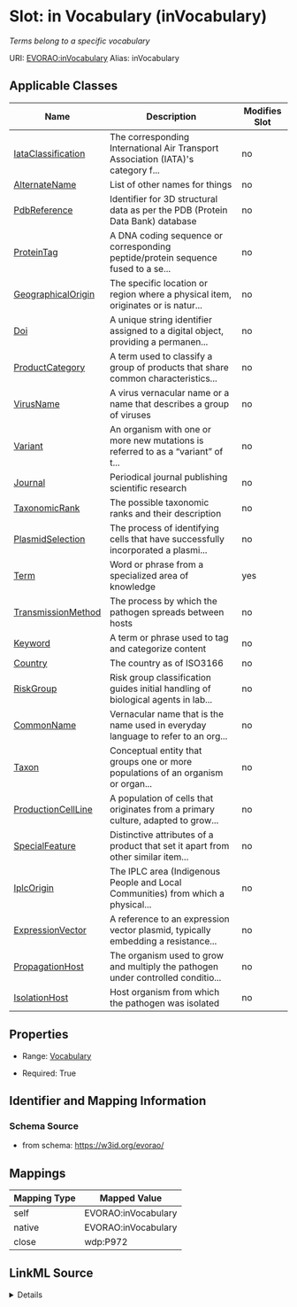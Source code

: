 

# Slot: in Vocabulary (inVocabulary) 


_Terms belong to a specific vocabulary_





URI: [EVORAO:inVocabulary](https://w3id.org/evorao/inVocabulary)
Alias: inVocabulary

<!-- no inheritance hierarchy -->





## Applicable Classes

| Name | Description | Modifies Slot |
| --- | --- | --- |
| [IataClassification](IataClassification.md) | The corresponding International Air Transport Association (IATA)'s category f... |  no  |
| [AlternateName](AlternateName.md) | List of other names for things |  no  |
| [PdbReference](PdbReference.md) | Identifier for 3D structural data as per the PDB (Protein Data Bank) database |  no  |
| [ProteinTag](ProteinTag.md) | A DNA coding sequence or corresponding peptide/protein sequence fused to a se... |  no  |
| [GeographicalOrigin](GeographicalOrigin.md) | The specific location or region where a physical item, originates or is natur... |  no  |
| [Doi](Doi.md) | A unique string identifier assigned to a digital object, providing a permanen... |  no  |
| [ProductCategory](ProductCategory.md) | A term used to classify a group of products that share common characteristics... |  no  |
| [VirusName](VirusName.md) | A virus vernacular name or a name that describes a group of viruses |  no  |
| [Variant](Variant.md) | An organism with one or more new mutations is referred to as a “variant” of t... |  no  |
| [Journal](Journal.md) | Periodical journal publishing scientific research |  no  |
| [TaxonomicRank](TaxonomicRank.md) | The possible taxonomic ranks and their description |  no  |
| [PlasmidSelection](PlasmidSelection.md) | The process of identifying cells that have successfully incorporated a plasmi... |  no  |
| [Term](Term.md) | Word or phrase from a specialized area of knowledge |  yes  |
| [TransmissionMethod](TransmissionMethod.md) | The process by which the pathogen spreads between hosts |  no  |
| [Keyword](Keyword.md) | A term or phrase used to tag and categorize content |  no  |
| [Country](Country.md) | The country as of ISO3166 |  no  |
| [RiskGroup](RiskGroup.md) | Risk group classification guides initial handling of biological agents in lab... |  no  |
| [CommonName](CommonName.md) | Vernacular name that is the name used in everyday language to refer to an org... |  no  |
| [Taxon](Taxon.md) | Conceptual entity that groups one or more populations of an organism or organ... |  no  |
| [ProductionCellLine](ProductionCellLine.md) | A population of cells that originates from a primary culture, adapted to grow... |  no  |
| [SpecialFeature](SpecialFeature.md) | Distinctive attributes of a product that set it apart from other similar item... |  no  |
| [IplcOrigin](IplcOrigin.md) | The IPLC area (Indigenous People and Local Communities) from which a physical... |  no  |
| [ExpressionVector](ExpressionVector.md) | A reference to an expression vector plasmid, typically embedding a resistance... |  no  |
| [PropagationHost](PropagationHost.md) | The organism used to grow and multiply the pathogen under controlled conditio... |  no  |
| [IsolationHost](IsolationHost.md) | Host organism from which the pathogen was isolated |  no  |







## Properties

* Range: [Vocabulary](Vocabulary.md)

* Required: True





## Identifier and Mapping Information







### Schema Source


* from schema: https://w3id.org/evorao/




## Mappings

| Mapping Type | Mapped Value |
| ---  | ---  |
| self | EVORAO:inVocabulary |
| native | EVORAO:inVocabulary |
| close | wdp:P972 |




## LinkML Source

<details>
```yaml
name: inVocabulary
description: Terms belong to a specific vocabulary
title: in Vocabulary
from_schema: https://w3id.org/evorao/
close_mappings:
- wdp:P972
rank: 1000
alias: inVocabulary
domain_of:
- Term
range: Vocabulary
required: true
multivalued: false

```
</details>
